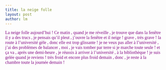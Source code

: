 ```yaml
---
title: la neige folle 
layout: post
author: lm
---
```

<p><span style="color: purple"><font face="Times New Roman">La neige folle aujourd’hui ! </font></span><span style="color: purple"><font face="Times New Roman">Ce matin , quand je me réveille , je trouve que dans la fenêtre il y a des trucs , je pensais qu’il pleut , j’ouvre la fenêtre et il neige ! grave , très grave ! </font></span><span style="color: purple"><font face="Times New Roman">la route à l’université gèle , donc elle est trop glissante ! je ne veux pas aller à l’université , j’ai des problèmes de balancer , moi , je vais tomber par terre si je marche toute seule ! et ça va , après une demi-heure , je réussis à arriver à l’université , à la bibliothèque ! </font></span><span style="font-size: 10.5pt; color: purple; font-family: &#39;Times New Roman&#39;">je suis gelée quand je reviens ! très froid et encore plus froid demain , donc , je reste à la chambre toute la journée demain ! </span></p>
